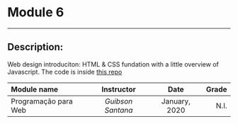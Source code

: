 # Module 6
---

## Description: 

Web design introduciton: HTML & CSS fundation with a little overview of Javascript. The code is inside [this repo](https://github.com/thiagojacinto/bootstrap-review-project-2020)

| Module name | Instructor | Date | Grade |
| :---------- | :--------: | :---: | ----: |
| Programação para Web | *Guibson Santana* | January, 2020 | N.I. |
